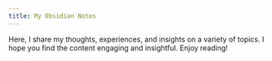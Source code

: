 ```yaml
---
title: My Obsidian Notes
---
```


Here, I share my thoughts, experiences, and insights on a variety of topics. I hope you find the content engaging and insightful. Enjoy reading!

